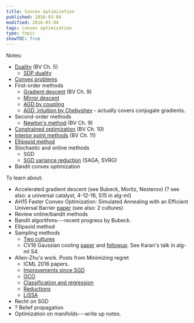 ```yaml
---
title: Convex optimization
published: 2016-03-04
modified: 2016-03-04
tags: convex optimization
type: topic
showTOC: True
---
```


Notes: 

* [Duality](duality.html) (BV Ch. 5)
    * [SDP duality](sdp-duality.html)
* [Convex problems](convex_problems.html)
* First-order methods
	* [Gradient descent](GD.html) (BV Ch. 9)
	* [Mirror descent](mirror-descent.html) 
	* [AGD by coupling](AO15.html)
	* [AGD, intuition by Chebyshev](/posts/math/analysis/numerical/chebyshev.html) - actually covers conjugate gradients.
* Second-order methods
	* [Newton's method](second-order.html) (BV Ch. 9)
* [Constrained optimization](constrained.html) (BV Ch. 10)
* [Interior point methods](ipm.html) (BV Ch. 11)
* [Ellipsoid method](ellipsoid.html)
* Stochastic and online methods
	* SGD
	* [SGD variance reduction](sgd_variance_reduction.html) (SAGA, SVRG)
* Bandit convex optimization

To learn about: 

* Accelerated gradient descent (see Bubeck, Moritz, Nesterov) (? see also: a universal catalyst, 4-12-16, S15 in alg-ml)
* AH15 Faster Convex Optimization: Simulated Annealing with an Efficient Universal Barrier [paper](http://arxiv.org/abs/1507.02528) (see also: 2 cultures)
* Review online/bandit methods
* Bandit algorithms---recent progress by Bubeck.
* Ellipsoid method
* Sampling methods
    * [Two cultures](http://www.minimizingregret.com/2016/03/the-two-cultures-of-optimization.html)
	* CV16 Gaussian cooling [paper](http://arxiv.org/pdf/1409.6011.pdf) and [followup](http://link.springer.com/article/10.1007/s12532-015-0097-z). See Karan's talk in alg-ml S4.
* Allen-Zhu's work. Posts from Minimizing regret
    * ICML 2016 papers.
    * [Improvements since SGD](http://www.minimizingregret.com/2016/07/faster-than-sgd-1-variance-reduction.html)
	* [OCO](http://www.minimizingregret.com/2016/07/more-than-decade-of-online-convex.html)
	* [Classification and regression](http://www.minimizingregret.com/2016/06/how-to-solve-classification-and-regression.html)
	* [Reductions](http://www.minimizingregret.com/2016/05/the-complexity-zoo-and-reductions-in.html)
	* [LiSSA](http://www.minimizingregret.com/2016/03/making-second-order-methods-practical.html)
* Recht on SGD
* ? Belief propagation
* Optimization on manifolds---write up notes.
